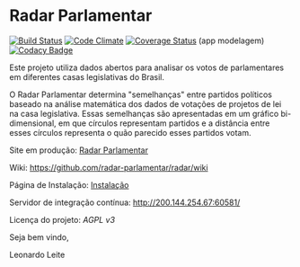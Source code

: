 Radar Parlamentar
==================

[![Build Status](https://travis-ci.org/radar-parlamentar/radar.svg?branch=master)](https://travis-ci.org/radar-parlamentar/radar)
[![Code Climate](https://codeclimate.com/github/radar-parlamentar/radar/badges/gpa.svg)](https://codeclimate.com/github/RadarParlamentar-MES2017-1/radar)
[![Coverage Status](https://coveralls.io/repos/radar-parlamentar/radar/badge.svg?branch=master)](https://coveralls.io/r/radar-parlamentar/radar?branch=master) (app modelagem)
[![Codacy Badge](https://api.codacy.com/project/badge/Grade/a475de527a3d40d69fbddda77d08a730)](https://www.codacy.com/app/diraol/radar?utm_source=github.com&amp;utm_medium=referral&amp;utm_content=radar-parlamentar/radar&amp;utm_campaign=Badge_Grade)

Este projeto utiliza dados abertos para analisar os votos de parlamentares em diferentes casas legislativas do Brasil.

O Radar Parlamentar determina "semelhanças" entre partidos políticos baseado na análise matemática dos dados de votações de projetos de lei na casa legislativa. Essas semelhanças são apresentadas em um gráfico bi-dimensional, em que círculos representam partidos e a distância entre esses círculos representa o quão parecido esses partidos votam.

Site em produção: [Radar Parlamentar](http://radarparlamentar.polignu.org/ "Radar Parlamentar")

Wiki: https://github.com/radar-parlamentar/radar/wiki

Página de Instalação: [Instalação](https://github.com/radar-parlamentar/radar/blob/master/doc/INSTALL.md "Instalação")

Servidor de integração contínua: http://200.144.254.67:60581/

Licença do projeto: *AGPL v3*

Seja bem vindo,

Leonardo Leite
